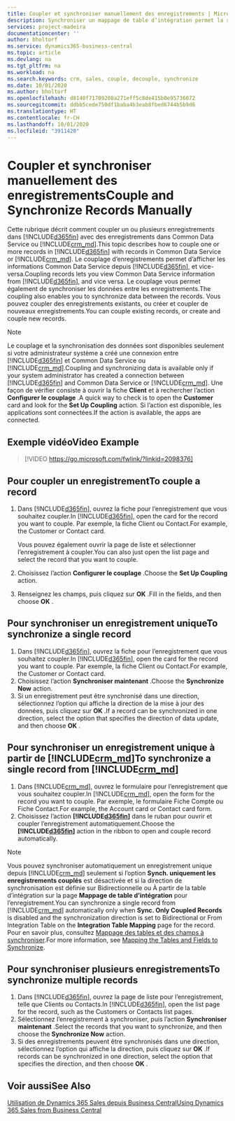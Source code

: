 ```yaml
---
title: Coupler et synchroniser manuellement des enregistrements | Microsoft Docs
description: Synchroniser un mappage de table d’intégration permet la synchronisation des données dans tous les enregistrements dans une table de Business Central ainsi que de l’entité Dynamics 365 Sales qui sont couplées.
services: project-madeira
documentationcenter: ''
author: bholtorf
ms.service: dynamics365-business-central
ms.topic: article
ms.devlang: na
ms.tgt_pltfrm: na
ms.workload: na
ms.search.keywords: crm, sales, couple, decouple, synchronize
ms.date: 10/01/2020
ms.author: bholtorf
ms.openlocfilehash: d8140f71709208a271eff5c8de415b0e95736072
ms.sourcegitcommit: ddbb5cede750df1baba4b3eab8fbed6744b5b9d6
ms.translationtype: HT
ms.contentlocale: fr-CH
ms.lasthandoff: 10/01/2020
ms.locfileid: "3911420"
---
```

# <a name="couple-and-synchronize-records-manually"></a><span data-ttu-id="5d2de-103">Coupler et synchroniser manuellement des enregistrements</span><span class="sxs-lookup"><span data-stu-id="5d2de-103">Couple and Synchronize Records Manually</span></span>
<span data-ttu-id="5d2de-104">Cette rubrique décrit comment coupler un ou plusieurs enregistrements dans [!INCLUDE[d365fin](includes/d365fin_md.md)] avec des enregistrements dans Common Data Service ou [!INCLUDE[crm_md](includes/crm_md.md)].</span><span class="sxs-lookup"><span data-stu-id="5d2de-104">This topic describes how to couple one or more records in [!INCLUDE[d365fin](includes/d365fin_md.md)] with records in Common Data Service or [!INCLUDE[crm_md](includes/crm_md.md)].</span></span> <span data-ttu-id="5d2de-105">Le couplage d’enregistrements permet d’afficher les informations Common Data Service depuis [!INCLUDE[d365fin](includes/d365fin_md.md)], et vice-versa.</span><span class="sxs-lookup"><span data-stu-id="5d2de-105">Coupling records lets you view Common Data Service information from [!INCLUDE[d365fin](includes/d365fin_md.md)], and vice versa.</span></span> <span data-ttu-id="5d2de-106">Le couplage vous permet également de synchroniser les données entre les enregistrements.</span><span class="sxs-lookup"><span data-stu-id="5d2de-106">The coupling also enables you to synchronize data between the records.</span></span> <span data-ttu-id="5d2de-107">Vous pouvez coupler des enregistrements existants, ou créer et coupler de nouveaux enregistrements.</span><span class="sxs-lookup"><span data-stu-id="5d2de-107">You can couple existing records, or create and couple new records.</span></span>

> [!Note]
> <span data-ttu-id="5d2de-108">Le couplage et la synchronisation des données sont disponibles seulement si votre administrateur système a créé une connexion entre [!INCLUDE[d365fin](includes/d365fin_md.md)] et Common Data Service ou [!INCLUDE[crm_md](includes/crm_md.md)].</span><span class="sxs-lookup"><span data-stu-id="5d2de-108">Coupling and synchronizing data is available only if your system administrator has created a connection between [!INCLUDE[d365fin](includes/d365fin_md.md)] and Common Data Service or [!INCLUDE[crm_md](includes/crm_md.md)].</span></span> <span data-ttu-id="5d2de-109">Une façon de vérifier consiste à ouvrir la fiche **Client** et à rechercher l’action **Configurer le couplage** .</span><span class="sxs-lookup"><span data-stu-id="5d2de-109">A quick way to check is to open the **Customer** card and look for the **Set Up Coupling** action.</span></span> <span data-ttu-id="5d2de-110">Si l’action est disponible, les applications sont connectées.</span><span class="sxs-lookup"><span data-stu-id="5d2de-110">If the action is available, the apps are connected.</span></span>   

## <a name="video-example"></a><span data-ttu-id="5d2de-111">Exemple vidéo</span><span class="sxs-lookup"><span data-stu-id="5d2de-111">Video Example</span></span>

> [!VIDEO https://go.microsoft.com/fwlink/?linkid=2098376]

## <a name="to-couple-a-record"></a><span data-ttu-id="5d2de-112">Pour coupler un enregistrement</span><span class="sxs-lookup"><span data-stu-id="5d2de-112">To couple a record</span></span>  
1.  <span data-ttu-id="5d2de-113">Dans [!INCLUDE[d365fin](includes/d365fin_md.md)], ouvrez la fiche pour l’enregistrement que vous souhaitez coupler.</span><span class="sxs-lookup"><span data-stu-id="5d2de-113">In [!INCLUDE[d365fin](includes/d365fin_md.md)], open the card for the record you want to couple.</span></span> <span data-ttu-id="5d2de-114">Par exemple, la fiche Client ou Contact.</span><span class="sxs-lookup"><span data-stu-id="5d2de-114">For example, the Customer or Contact card.</span></span>  

    <span data-ttu-id="5d2de-115">Vous pouvez également ouvrir la page de liste et sélectionner l’enregistrement à coupler.</span><span class="sxs-lookup"><span data-stu-id="5d2de-115">You can also just open the list page and select the record that you want to couple.</span></span>  

2.  <span data-ttu-id="5d2de-116">Choisissez l’action **Configurer le couplage** .</span><span class="sxs-lookup"><span data-stu-id="5d2de-116">Choose the **Set Up Coupling** action.</span></span>  
3.  <span data-ttu-id="5d2de-117">Renseignez les champs, puis cliquez sur **OK** .</span><span class="sxs-lookup"><span data-stu-id="5d2de-117">Fill in the fields, and then choose **OK** .</span></span>  

## <a name="to-synchronize-a-single-record"></a><span data-ttu-id="5d2de-118">Pour synchroniser un enregistrement unique</span><span class="sxs-lookup"><span data-stu-id="5d2de-118">To synchronize a single record</span></span>  
1.  <span data-ttu-id="5d2de-119">Dans [!INCLUDE[d365fin](includes/d365fin_md.md)], ouvrez la fiche pour l’enregistrement que vous souhaitez coupler.</span><span class="sxs-lookup"><span data-stu-id="5d2de-119">In [!INCLUDE[d365fin](includes/d365fin_md.md)], open the card for the record you want to couple.</span></span> <span data-ttu-id="5d2de-120">Par exemple, la fiche Client ou Contact.</span><span class="sxs-lookup"><span data-stu-id="5d2de-120">For example, the Customer or Contact card.</span></span>  
2.  <span data-ttu-id="5d2de-121">Choisissez l’action **Synchroniser maintenant** .</span><span class="sxs-lookup"><span data-stu-id="5d2de-121">Choose the **Synchronize Now** action.</span></span>  
3.  <span data-ttu-id="5d2de-122">Si un enregistrement peut être synchronisé dans une direction, sélectionnez l’option qui affiche la direction de la mise à jour des données, puis cliquez sur **OK** .</span><span class="sxs-lookup"><span data-stu-id="5d2de-122">If a record can be synchronized in one direction, select the option that specifies the direction of data update, and then choose **OK** .</span></span>  

## <a name="to-synchronize-a-single-record-from-crm_md"></a><span data-ttu-id="5d2de-123">Pour synchroniser un enregistrement unique à partir de [!INCLUDE[crm_md](includes/crm_md.md)]</span><span class="sxs-lookup"><span data-stu-id="5d2de-123">To synchronize a single record from [!INCLUDE[crm_md](includes/crm_md.md)]</span></span>  
1.  <span data-ttu-id="5d2de-124">Dans [!INCLUDE[crm_md](includes/crm_md.md)], ouvrez le formulaire pour l’enregistrement que vous souhaitez coupler.</span><span class="sxs-lookup"><span data-stu-id="5d2de-124">In [!INCLUDE[crm_md](includes/crm_md.md)], open the form for the record you want to couple.</span></span> <span data-ttu-id="5d2de-125">Par exemple, le formulaire Fiche Compte ou Fiche Contact.</span><span class="sxs-lookup"><span data-stu-id="5d2de-125">For example, the Account card or Contact card form.</span></span>  
2.  <span data-ttu-id="5d2de-126">Choisissez l’action **[!INCLUDE[d365fin](includes/d365fin_md.md)]** dans le ruban pour ouvrir et coupler l’enregistrement automatiquement.</span><span class="sxs-lookup"><span data-stu-id="5d2de-126">Choose the **[!INCLUDE[d365fin](includes/d365fin_md.md)]** action in the ribbon to open and couple record automatically.</span></span>

> [!Note]
> <span data-ttu-id="5d2de-127">Vous pouvez synchroniser automatiquement un enregistrement unique depuis [!INCLUDE[crm_md](includes/crm_md.md)] seulement si l’option **Synch. uniquement les enregistrements couplés** est désactivée et si la direction de synchronisation est définie sur Bidirectionnelle ou À partir de la table d’intégration sur la page **Mappage de table d’intégration** pour l’enregistrement.</span><span class="sxs-lookup"><span data-stu-id="5d2de-127">You can synchronize a single record from [!INCLUDE[crm_md](includes/crm_md.md)] automatically only when **Sync. Only Coupled Records** is disabled and the synchronization direction is set to Bidirectional or From Integration Table on the **Integration Table Mapping** page for the record.</span></span> <span data-ttu-id="5d2de-128">Pour en savoir plus, consultez [Mappage des tables et des champs à synchroniser](admin-how-to-modify-table-mappings-for-synchronization.md#creating-new-records).</span><span class="sxs-lookup"><span data-stu-id="5d2de-128">For more information, see [Mapping the Tables and Fields to Synchronize](admin-how-to-modify-table-mappings-for-synchronization.md#creating-new-records).</span></span>     

## <a name="to-synchronize-multiple-records"></a><span data-ttu-id="5d2de-129">Pour synchroniser plusieurs enregistrements</span><span class="sxs-lookup"><span data-stu-id="5d2de-129">To synchronize multiple records</span></span>  
1.  <span data-ttu-id="5d2de-130">Dans [!INCLUDE[d365fin](includes/d365fin_md.md)], ouvrez la page de liste pour l’enregistrement, telle que Clients ou Contacts.</span><span class="sxs-lookup"><span data-stu-id="5d2de-130">In [!INCLUDE[d365fin](includes/d365fin_md.md)], open the list page for the record, such as the Customers or Contacts list pages.</span></span>  
2.  <span data-ttu-id="5d2de-131">Sélectionnez l’enregistrement à synchroniser, puis l’action **Synchroniser maintenant** .</span><span class="sxs-lookup"><span data-stu-id="5d2de-131">Select the records that you want to synchronize, and then choose the **Synchronize Now** action.</span></span>  
3.  <span data-ttu-id="5d2de-132">Si des enregistrements peuvent être synchronisés dans une direction, sélectionnez l’option qui affiche la direction, puis cliquez sur **OK** .</span><span class="sxs-lookup"><span data-stu-id="5d2de-132">If records can be synchronized in one direction, select the option that specifies the direction, and then choose **OK** .</span></span>  

## <a name="see-also"></a><span data-ttu-id="5d2de-133">Voir aussi</span><span class="sxs-lookup"><span data-stu-id="5d2de-133">See Also</span></span>  
[<span data-ttu-id="5d2de-134">Utilisation de Dynamics 365 Sales depuis Business Central</span><span class="sxs-lookup"><span data-stu-id="5d2de-134">Using Dynamics 365 Sales from Business Central</span></span>](marketing-integrate-dynamicscrm.md)

